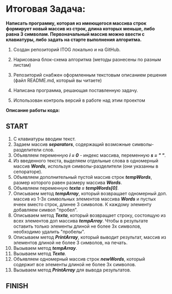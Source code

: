 # Итоговая Задача: 

**Написать программу, которая из имеющегося массива строк формирует новый массив из строк, длина которых меньше, либо равна 3 символам. Первоначальный массив можно ввести с клавиатуры, либо задать на старте выполнения алгоритма.**

1. Создан репозиторий ITOG локально и на GitHub.

2. Нарисована блок-схема алгоритма (методы разнесены по разным листам)

3. Репозиторий снабжен оформленным текстовым описанием решения (файл README.md, который вы читаете)

4. Написана программа, решающая поставленную задачу.

5. Использован контроль версий в работе над этим проектом 

**Описание работы кода:**  

## START

1. С клавиатуры вводим текст.
2. Задаем массив __*separators*__, содержащий возможные символы-разделители слов.
3. Объявляем переменную __*i = 0*__ - индекс массива, переменную __*s = " "*__.
4. Из введенного текста, выделяем отдельные слова в одномерный массив __*Words*__, используя символы-разделители (они указанны в сепораторе).     
5. Объявляем дополнительный пустой массив строк __*tempWords*__, размер которого равен размеру массива __*Words*__.
6. Объявляем переменную __*texta = tempWords[0]*__.
7. Описываем метод __*tempArray*__, который возвращает одномерный доп. массив из 1-3х символьных элементов массива __*Words*__ и пустых ячеек вместо строк, длинее 3 символов. К каждому элементу добавляем символ "пробел". 
8. Описываем метод __*Texta*__, который возвращает строку, состоящую из всех элементов доп массива __*tempArray*__. Чтобы в результате оставить только элементы длиной не более 3х символов, необходимо удалить "пробелы".
9. Описываем метод __*PrintArray*__, который выводит результат, массив из элементов длиной не более 3 символов, на печать.
10. Вызываем метод __*tempArray*__.
11. Вызываем метод __*Texta*__.
12. Объявляем одномерный массив строк __*newWords*__, который содержит все элементы длиной не более 3х символов.
13.  Вызываем метод __*PrintArray*__ для вывода результатов.

## FINISH